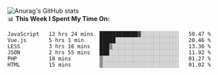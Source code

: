 
![Anurag's GitHub stats](https://github-readme-stats.vercel.app/api?username=supergczh&show_icons=true&theme=radical)
<br />
📊 **This Week I Spent My Time On:**

<!--START_SECTION:waka-->

```text
JavaScript   12 hrs 24 mins  ████████████▓░░░░░░░░░░░░   50.47 %
Vue.js       5 hrs 1 min     █████░░░░░░░░░░░░░░░░░░░░   20.46 %
LESS         3 hrs 16 mins   ███▒░░░░░░░░░░░░░░░░░░░░░   13.36 %
JSON         2 hrs 55 mins   ███░░░░░░░░░░░░░░░░░░░░░░   11.92 %
PHP          18 mins         ▒░░░░░░░░░░░░░░░░░░░░░░░░   01.27 %
HTML         15 mins         ▒░░░░░░░░░░░░░░░░░░░░░░░░   01.02 %
```

<!--END_SECTION:waka-->
